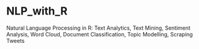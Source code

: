 # NLP_with_R
Natural Language Processing in R: Text Analytics, Text Mining, Sentiment Analysis, Word Cloud, Document Classification, Topic Modelling, Scraping Tweets
